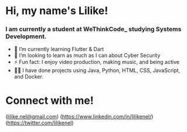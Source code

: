 # Hi, my name's Lilike!

### I am currently a student at WeThinkCode_ studying Systems Development.

- 🌱 I’m currently learning Flutter & Dart
- 🤔 I’m looking to learn as much as I can about Cyber Security
- ⚡ Fun fact: I enjoy video production, making music, and being active
- 👨‍🍳 I have done projects using Java, Python, HTML, CSS, JavaScript, and Docker.

# Connect with me!
(lilike.nel@gmail.com)
(https://www.linkedin.com/in/lilikenel/)
(https://twitter.com/lilikenel)
